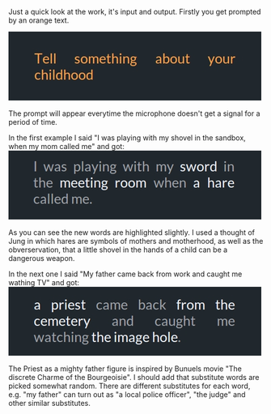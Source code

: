 Just a quick look at the work, it's input and output. Firstly you get prompted by an orange text. 

![Example Image](../project_images/screen00.jpg?raw=true "Example Image")

The prompt will appear everytime the microphone doesn't get a signal for a period of time.

In the first example I said "I was playing with my shovel in the sandbox, when my mom called me" and got:
![Example Image](../project_images/screen01.jpg?raw=true "Example Image")

As you can see the new words are highlighted slightly. I used a thought of Jung in which hares are
symbols of mothers and motherhood, as well as the obverservation, that a little shovel in the
hands of a child can be a dangerous weapon. 

In the next one I said "My father came back from work and caught me wathing TV" and got:
![Example Image](../project_images/screen02.jpg?raw=true "Example Image")

The Priest as a mighty father figure is inspired by Bunuels movie "The discrete Charme of the Bourgeoisie". I should add that substitute words are picked somewhat random. There are different substitutes for each word, e.g. "my father" can turn out as "a local police officer", "the judge" and other similar substitutes.
